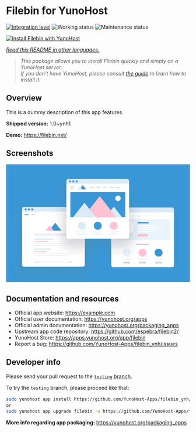 <!--
N.B.: This README was automatically generated by <https://github.com/YunoHost/apps/tree/master/tools/readme_generator>
It shall NOT be edited by hand.
-->

# Filebin for YunoHost

[![Integration level](https://dash.yunohost.org/integration/filebin.svg)](https://ci-apps.yunohost.org/ci/apps/filebin/) ![Working status](https://ci-apps.yunohost.org/ci/badges/filebin.status.svg) ![Maintenance status](https://ci-apps.yunohost.org/ci/badges/filebin.maintain.svg)

[![Install Filebin with YunoHost](https://install-app.yunohost.org/install-with-yunohost.svg)](https://install-app.yunohost.org/?app=filebin)

*[Read this README in other languages.](./ALL_README.md)*

> *This package allows you to install Filebin quickly and simply on a YunoHost server.*  
> *If you don't have YunoHost, please consult [the guide](https://yunohost.org/install) to learn how to install it.*

## Overview

This is a dummy description of this app features


**Shipped version:** 1.0~ynh1

**Demo:** <https://filebin.net/>

## Screenshots

![Screenshot of Filebin](./doc/screenshots/example.jpg)

## Documentation and resources

- Official app website: <https://example.com>
- Official user documentation: <https://yunohost.org/apps>
- Official admin documentation: <https://yunohost.org/packaging_apps>
- Upstream app code repository: <https://github.com/espebra/filebin2/>
- YunoHost Store: <https://apps.yunohost.org/app/filebin>
- Report a bug: <https://github.com/YunoHost-Apps/filebin_ynh/issues>

## Developer info

Please send your pull request to the [`testing` branch](https://github.com/YunoHost-Apps/filebin_ynh/tree/testing).

To try the `testing` branch, please proceed like that:

```bash
sudo yunohost app install https://github.com/YunoHost-Apps/filebin_ynh/tree/testing --debug
or
sudo yunohost app upgrade filebin -u https://github.com/YunoHost-Apps/filebin_ynh/tree/testing --debug
```

**More info regarding app packaging:** <https://yunohost.org/packaging_apps>

